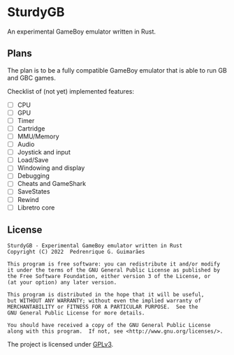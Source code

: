 # SturdyGB

An experimental GameBoy emulator written in Rust.

## Plans

The plan is to be a fully compatible GameBoy emulator that is able to run GB and GBC games.

Checklist of (not yet) implemented features:

- [ ] CPU
- [ ] GPU
- [ ] Timer
- [ ] Cartridge
- [ ] MMU/Memory
- [ ] Audio
- [ ] Joystick and input
- [ ] Load/Save
- [ ] Windowing and display
- [ ] Debugging
- [ ] Cheats and GameShark
- [ ] SaveStates
- [ ] Rewind
- [ ] Libretro core

## License

    SturdyGB - Experimental GameBoy emulator written in Rust
    Copyright (C) 2022  Pedrenrique G. Guimarães

    This program is free software: you can redistribute it and/or modify
    it under the terms of the GNU General Public License as published by
    the Free Software Foundation, either version 3 of the License, or
    (at your option) any later version.

    This program is distributed in the hope that it will be useful,
    but WITHOUT ANY WARRANTY; without even the implied warranty of
    MERCHANTABILITY or FITNESS FOR A PARTICULAR PURPOSE.  See the
    GNU General Public License for more details.

    You should have received a copy of the GNU General Public License
    along with this program.  If not, see <http://www.gnu.org/licenses/>.

The project is licensed under [GPLv3](LICENSE.md).
